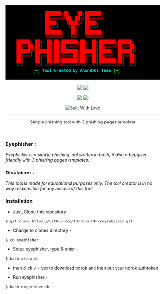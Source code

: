 <p align="center">
<img src="https://raw.githubusercontent.com/T3rr8us-P4nk/eyephisher/main/images/Screenshot_2021_1227_214554.png">
</p>
<p align="center">
<img src="https://img.shields.io/badge/Author-Terrius--Punk-cyan?style=flat-square">
<img src="https://img.shields.io/badge/Written-In--Bash-cyan?style=flat-square">
</p>
<p align="center">
<img src="https://img.shields.io/github/stars/T3rr8us-P4nk/eyephisher?style=for-the-badge">
<img src="https://img.shields.io/badge/Version-1.0-green?style=for-the-badge">
</p>
<p align="center">
  <a><img title="Built With Love" src="https://forthebadge.com/images/badges/built-with-love.svg" ></a>
 </p>
<hr>
<p align="center">
Simple phishing tool with 3 phishing pages template
</p>
<br>
<p align="center"><h3> Eyephisher :</h3>
<i>Eyephisher is a simple phishing tool written in bash, it also a begginer friendly with 3 phishing pages templates.</i></p>

<p align="center"><h3> Disclaimer :</h3>
<i>This tool is made for educational purposes only. The tool creator is in no way responsible for any misuse of this tool</i></p>

### Installation

- Just, Clone this repository -
```
$ git clone https://github.com/T3rr8us-P4nk/eyephisher.git
```

- Change to cloned directory - 
```
$ cd eyephisher
```
- Setup eyephisher, type & enter -
```
$ bash setup.sh
```
- then click `y` = yes to download ngrok and then put your ngrok authtoken

- Run eyephisher -
```
$ bash eyephisher.sh
```
